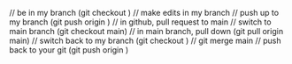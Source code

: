 // be in my branch (git checkout <name>)
// make edits in my branch
// push up to my branch (git push origin <name>)
// in github, pull request to main
// switch to main branch (git checkout main)
// in main branch, pull down (git pull origin main)
// switch back to my branch (git checkout <name>)
// git merge main
// push back to your git (git push origin <name>)